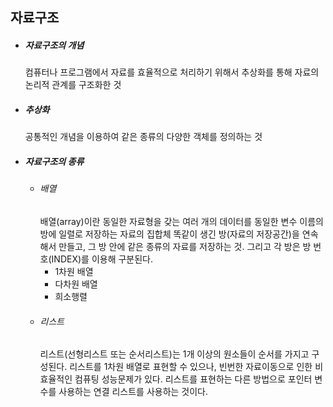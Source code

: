 ## 자료구조

* ##### 자료구조의 개념
    컴퓨터나 프로그램에서 자료를 효율적으로 처리하기 위해서 추상화를 통해 자료의 논리적 관계를 구조화한 것
* ##### 추상화
    공통적인 개념을 이용하여 같은 종류의 다양한 객체를 정의하는 것
* ##### 자료구조의 종류
    * ###### 배열
        배열(array)이란 동일한 자료형을 갖는 여러 개의 데이터를 동일한 변수 이름의 방에 일렬로 저장하는 자료의 집합체
        똑같이 생긴 방(자료의 저장공간)을 연속해서 만들고, 그 방 안에 같은 종류의 자료를 저장하는 것. 그리고 각 방은 
        방 번호(INDEX)를 이용해 구분된다.
        * 1차원 배열
        * 다차원 배열
        * 희소행렬
    * ###### 리스트
        리스트(선형리스트 또는 순서리스트)는 1개 이상의 원소들이 순서를 가지고 구성된다. 리스트를 1차원 배열로 표현할 수 있으나,
        빈번한 자료이동으로 인한 비효율적인 컴퓨팅 성능문제가 있다. 리스트를 표현하는 다른 방법으로 포인터 변수를 사용하는 연결 
        리스트를 사용하는 것이다.